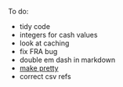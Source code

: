 To do:
- tidy code
- integers for cash values
- look at caching
- fix FRA bug
- double em dash in markdown
- [make pretty](https://streamlit.io/gallery)
- correct csv refs
